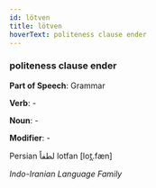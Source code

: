 ```yaml
---
id: lötven
title: lötven
hoverText: politeness clause ender
---
```


### politeness clause ender

**Part of Speech**: Grammar

**Verb**: -

**Noun**: -

**Modifier**: -

Persian لطفاً lotfan [lot̪.fæn]

*Indo-Iranian Language Family*